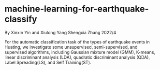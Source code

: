 # machine-learning-for-earthquake-classify
By Xinxin Yin and Xiulong Yang Shengxia Zhang    2022/4

For the automatic classification task of the types of earthquake events in Huating, we investigate some unsupervised, semi-supervised, and supervised algorithms, including Gaussian mixture model (GMM), K-means, linear discriminant analysis (LDA), quadratic discriminant analysis (QDA), Label Spreading(LS), and Self Training(ST). 

